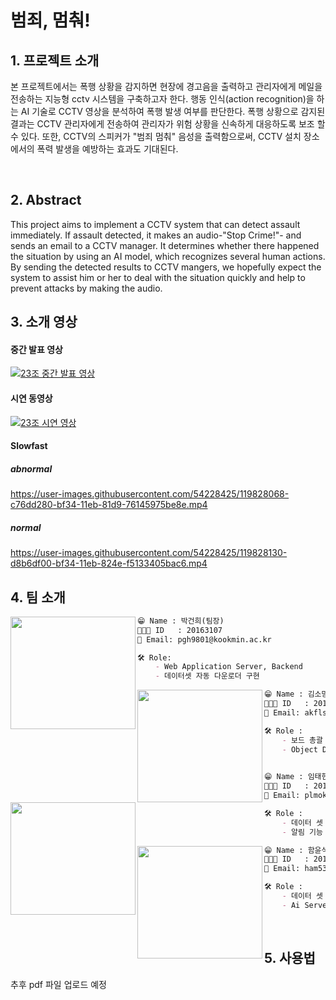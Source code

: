 # 범죄, 멈춰!

## 1. 프로젝트 소개


본 프로젝트에서는 폭행 상황을 감지하면 현장에 경고음을 출력하고 관리자에게 메일을 전송하는 지능형 cctv 시스템을 구축하고자 한다. 행동 인식(action recognition)을 하는 AI 기술로 CCTV 영상을 분석하여 폭행 발생 여부를 판단한다. 폭행 상황으로 감지된 결과는 CCTV 관리자에게 전송하여 관리자가 위험 상황을 신속하게 대응하도록 보조 할 수 있다. 또한, CCTV의 스피커가 "범죄 멈춰" 음성을 출력함으로써, CCTV 설치 장소에서의 폭력 발생을 예방하는 효과도 기대된다.


<br/>

## 2. Abstract


This project aims to implement a CCTV system that can detect assault immediately. If assault detected, it makes an audio-"Stop Crime!"- and sends an email to a CCTV manager.  It determines whether there happened the situation by using an AI model, which recognizes several human actions. By sending the detected results to CCTV mangers, we hopefully expect the system to assist him or her to deal with the situation quickly and help to prevent attacks by making the audio.
<br/>


## 3. 소개 영상


#### 중간 발표 영상

[![23조 중간 발표 영상](http://img.youtube.com/vi/mTJcfbAd-b8/0.jpg)](https://youtu.be/mTJcfbAd-b8?t=0s)

#### 시연 동영상

[![23조 시연 영상](http://img.youtube.com/vi/Wo_nVTp51OM/0.jpg)](https://youtu.be/Wo_nVTp51OM?t=0s)
<br/>
#### Slowfast
##### abnormal

https://user-images.githubusercontent.com/54228425/119828068-c76dd280-bf34-11eb-81d9-76145975be8e.mp4
##### normal

https://user-images.githubusercontent.com/54228425/119828130-d8b6df00-bf34-11eb-824e-f5133405bac6.mp4



## 4. 팀 소개


<img align=left src = "https://user-images.githubusercontent.com/21096675/112747542-12c93a80-8ff1-11eb-85e9-965e0c9e78d5.png" width="200px" height="180px">

```markdown
😁 Name : 박건희(팀장)
👨🏻‍💻 ID   : 20163107
📧 Email: pgh9801@kookmin.ac.kr

🛠 Role:
    - Web Application Server, Backend
    - 데이터셋 자동 다운로더 구현

```

<img align=left src = "https://user-images.githubusercontent.com/21096675/113386677-b5086a00-93c5-11eb-8388-1901400ac829.png" width="200px" height="180px">

```markdown
😁 Name : 김소망
👨🏻‍💻 ID   : 20163094
📧 Email: akfls745@kookmin.ac.kr

🛠 Role :
    - 보드 총괄
    - Object Detection
     
```
<img align=left src ="https://user-images.githubusercontent.com/21096675/112747550-178dee80-8ff1-11eb-9eb7-8059c506133e.png" width="200px" height="180px">

```markdown
😁 Name : 임태현
👨🏻‍💻 ID   : 20163153
📧 Email: plmoknijb15@kookmin.ac.kr

🛠 Role :
    - 데이터 셋 구축 & 모델 학습
    - 알림 기능 &  Action classification 모델(slowFast) 성능 향상

```

<img align=left src = "https://user-images.githubusercontent.com/21096675/113386691-bafe4b00-93c5-11eb-98d9-9e3933ae8d1c.png" width="200px" height="180px">

```markdown
😁 Name : 함윤석
👨🏻‍💻 ID   : 20163175
📧 Email: ham5312@kookmin.ac.kr 

🛠 Role :
    - 데이터 셋 구축 & 모델 학습
    - Ai Server 제작 & Action classification 모델(slowFast) 성능 향상

```

<br/>

## 5. 사용법

추후 pdf 파일 업로드 예정
